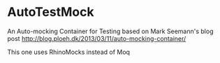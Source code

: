 AutoTestMock
============

An Auto-mocking Container for Testing based on Mark Seemann's blog post http://blog.ploeh.dk/2013/03/11/auto-mocking-container/

This one uses RhinoMocks instead of Moq

